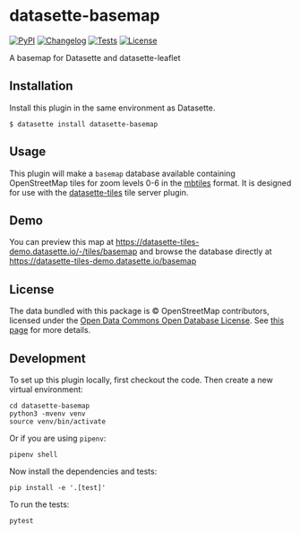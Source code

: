 # datasette-basemap

[![PyPI](https://img.shields.io/pypi/v/datasette-basemap.svg)](https://pypi.org/project/datasette-basemap/)
[![Changelog](https://img.shields.io/github/v/release/simonw/datasette-basemap?include_prereleases&label=changelog)](https://github.com/simonw/datasette-basemap/releases)
[![Tests](https://github.com/simonw/datasette-basemap/workflows/Test/badge.svg)](https://github.com/simonw/datasette-basemap/actions?query=workflow%3ATest)
[![License](https://img.shields.io/badge/license-Apache%202.0-blue.svg)](https://github.com/simonw/datasette-basemap/blob/main/LICENSE)

A basemap for Datasette and datasette-leaflet

## Installation

Install this plugin in the same environment as Datasette.

    $ datasette install datasette-basemap

## Usage

This plugin will make a `basemap` database available containing OpenStreetMap tiles for zoom levels 0-6 in the [mbtiles](https://github.com/mapbox/mbtiles-spec) format. It is designed for use with the [datasette-tiles](https://datasette.io/plugins/datasette-tiles) tile server plugin.

## Demo

You can preview this map at https://datasette-tiles-demo.datasette.io/-/tiles/basemap and browse the database directly at https://datasette-tiles-demo.datasette.io/basemap

## License

The data bundled with this package is © OpenStreetMap contributors, licensed under the [Open Data Commons Open Database License](https://opendatacommons.org/licenses/odbl/). See [this page](https://www.openstreetmap.org/copyright) for more details.

## Development

To set up this plugin locally, first checkout the code. Then create a new virtual environment:

    cd datasette-basemap
    python3 -mvenv venv
    source venv/bin/activate

Or if you are using `pipenv`:

    pipenv shell

Now install the dependencies and tests:

    pip install -e '.[test]'

To run the tests:

    pytest
